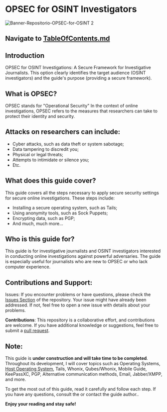 # OPSEC for OSINT Investigators

![Banner-Repositorio-OPSEC-for-OSINT 2](https://github.com/AmazoniaLeaksOficial/OPSEC-for-OSINT/assets/152492042/347d99c7-3ffc-4f59-b3f5-5668300ed564)


## Navigate to <a href="https://github.com/AmazoniaLeaksOficial/OPSEC-for-OSINT/blob/main/TableOfContents.md#important" target="_blank">TableOfContents.md</a> 

## Introduction
 
OPSEC for OSINT Investigations: A Secure Framework for Investigative Journalists. This option clearly identifies the target audience (OSINT investigators) and the guide's purpose (providing a secure framework).

## What is OPSEC?

OPSEC stands for "Operational Security" In the context of online investigations, OPSEC refers to the measures that researchers can take to protect their identity and security.

## Attacks on researchers can include:
 
* Cyber attacks, such as data theft or system sabotage;
* Data tampering to discredit you;
* Physical or legal threats;
* Attempts to intimidate or silence you;
* Etc.
  

## What does this guide cover?
 
This guide covers all the steps necessary to apply secure security settings for secure online investigations. These steps include:
 
* Installing a secure operating system, such as Tails;
* Using anonymity tools, such as Sock Puppets;
* Encrypting data, such as PGP;
* And much, much more...

## Who is this guide for? 

This guide is for investigative journalists and OSINT investigators interested in conducting online investigations against powerful adversaries. The guide is especially useful for journalists who are new to OPSEC or who lack computer experience.
 
## Contributions and Support:
  
Issues: If you encounter problems or have questions, please check the <a href="https://github.com/AmazoniaLeaksOficial/OPSEC/issues" target="_blank">Issues Section</a> of the repository. Your issue might have already been addressed. If not, feel free to open a new issue with details about your problems.

**Contributions**: This repository is a collaborative effort, and contributions are welcome. If you have additional knowledge or suggestions, feel free to submit a <a href="https://github.com/AmazoniaLeaksOficial/OSINTMachineGuide/pulls" target="_blank">pull request</a>.

## Note: 

This guide is **under construction and will take time to be completed**. Throughout its development, I will cover topics such as Operating Systems, <a href="https://github.com/AmazoniaLeaksOficial/OSINTMachineGuide" target="_blank">Host Operating System</a>, Tails, Whonix, Qubes/Whonix, Mobile Guide, KeePassXC, PGP, Alternative communication methods, Email, Jabber/XMPP, and more.

To get the most out of this guide, read it carefully and follow each step. If you have any questions, consult the  or contact the guide author..

**Enjoy your reading and stay safe!**
